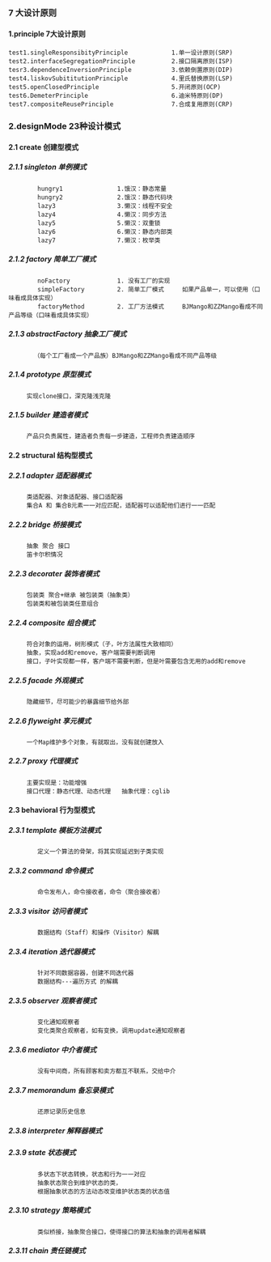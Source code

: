 ### 7 大设计原则
#### 1.principle                                  7大设计原则
    test1.singleResponsibityPrinciple            1.单一设计原则(SRP) 
    test2.interfaceSegregationPrinciple          2.接口隔离原则(ISP)
    tesr3.dependenceInversionPrinciple           3.依赖倒置原则(DIP)
    test4.liskovSubititutionPrinciple            4.里氏替换原则(LSP)
    test5.openClosedPrinciple                    5.开闭原则(OCP)
    test6.DemeterPrinciple                       6.迪米特原则(DP)
    test7.compositeReusePrinciple                7.合成复用原则(CRP)
### 2.designMode                  23种设计模式
####    2.1 create                创建型模式
#####    2.1.1 singleton          单例模式
            hungry1               1.饿汉：静态常量
            hungry2               2.饿汉：静态代码块
            lazy3                 3.懒汉：线程不安全
            lazy4                 4.懒汉：同步方法
            lazy5                 5.懒汉：双重锁
            lazy6                 6.懒汉：静态内部类
            lazy7                 7.懒汉：枚举类
#####    2.1.2 factory            简单工厂模式
            noFactory             1. 没有工厂的实现   
            simpleFactory         2. 简单工厂模式     如果产品单一，可以使用（口味看成具体实现）
            factoryMethod         2. 工厂方法模式     BJMango和ZZMango看成不同产品等级（口味看成具体实现）
#####    2.1.3 abstractFactory    抽象工厂模式        
           （每个工厂看成一个产品族）BJMango和ZZMango看成不同产品等级
#####    2.1.4 prototype          原型模式
         实现clone接口，深克隆浅克隆
#####    2.1.5 builder            建造者模式
         产品只负责属性，建造者负责每一步建造，工程师负责建造顺序
         
         
####    2.2 structural            结构型模式
#####    2.2.1 adapter                 适配器模式
         类适配器、对象适配器、接口适配器
         集合A 和 集合B元素一一对应匹配，适配器可以适配他们进行一一匹配
#####    2.2.2 bridge                  桥接模式
         抽象 聚合 接口
         笛卡尔积情况
#####    2.2.3 decorater               装饰者模式
         包装类 聚合+继承 被包装类（抽象类）
         包装类和被包装类任意组合
#####    2.2.4 composite               组合模式
         符合对象的运用，树形模式（子，叶方法属性大致相同）
         抽象，实现add和remove，客户端需要判断调用
         接口，子叶实现都一样，客户端不需要判断，但是叶需要包含无用的add和remove   
#####    2.2.5 facade                  外观模式
         隐藏细节，尽可能少的暴露细节给外部
#####    2.2.6 flyweight               享元模式
         一个Map维护多个对象，有就取出，没有就创建放入
#####    2.2.7 proxy                   代理模式
         主要实现是：功能增强
         接口代理：静态代理、动态代理   抽象代理：cglib
         
         
####   2.3 behavioral            行为型模式
#####    2.3.1  template               模板方法模式
            定义一个算法的骨架，将其实现延迟到子类实现
#####    2.3.2  command                命令模式   
            命令发布人，命令接收者，命令（聚合接收者） 
#####    2.3.3  visitor                访问者模式
            数据结构（Staff）和操作（Visitor）解耦
#####    2.3.4  iteration              迭代器模式
            针对不同数据容器，创建不同迭代器
            数据结构---遍历方式 的解耦
#####    2.3.5  observer               观察者模式
            变化通知观察者
            变化类聚合观察者，如有变换，调用update通知观察者
#####    2.3.6  mediator               中介者模式
            没有中间商，所有顾客和卖方都互不联系，交给中介
#####    2.3.7  memorandum             备忘录模式
            还原记录历史信息
#####    2.3.8  interpreter            解释器模式
#####    2.3.9  state                  状态模式
            多状态下状态转换，状态和行为一一对应
            抽象状态聚合到维护状态的类，
            根据抽象状态的方法动态改变维护状态类的状态值
#####    2.3.10 strategy               策略模式
            类似桥接，抽象聚合接口，使得接口的算法和抽象的调用者解耦
#####    2.3.11 chain                  责任链模式